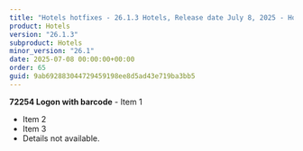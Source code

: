 ```yaml
---
title: "Hotels hotfixes - 26.1.3 Hotels, Release date July 8, 2025 - Hotfixes"
product: Hotels
version: "26.1.3"
subproduct: Hotels
minor_version: "26.1"
date: 2025-07-08 00:00:00+00:00
order: 65
guid: 9ab692883044729459198ee8d5ad43e719ba3bb5
---
```


**72254 Logon with barcode** - Item 1- Item 2- Item 3- Details not available.
